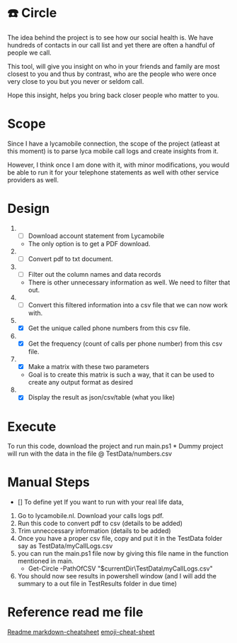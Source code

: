 # :phone: Circle 

The idea behind the project is to see how our social health is. We have hundreds of contacts in our call list and yet there are often a handful of people we call.

This tool, will give you insight on who in your friends and family are most closest to you and thus by contrast, who are the people who were once very close to you but you never or seldom call.

Hope this insight, helps you bring back closer people who matter to you.

# Scope
Since I have a lycamobile connection, the scope of the project (atleast at this moment) is to parse lyca mobile call logs and create insights from it.

However, I think once I am done with it, with minor modifications, you would be able to run it for your telephone statements as well with other service providers as well.

# Design
1. - [ ] Download account statement from Lycamobile 
    * The only option is to get a PDF download.
2. - [ ] Convert pdf to txt document.
3. - [ ] Filter out the column names and data records 
    * There is other unnecessary information as well. We need to filter that out.
4. - [ ] Convert this filtered information into a csv file that we can now work with.
5. - [x] Get the unique called phone numbers from this csv file.
6. - [x] Get the frequency (count of calls per phone number) from this csv file.
7. - [x] Make a matrix with these two parameters 
    * Goal is to create this matrix is such a way, that it can be used to create any output format as desired
8. - [x] Display the result as json/csv/table (what you like)

# Execute 
To run this code, download the project and run main.ps1
    * Dummy project will run with the data in the file @ TestData/numbers.csv

# Manual Steps
- [] To define yet 
If you want to run with your real life data, 
1. Go to lycamobile.nl. Download your calls logs pdf. 
2. Run this code to convert pdf to csv (details to be added)
3. Trim unneccessary information (details to be added)
4. Once you have a proper csv file, copy and put it in the TestData folder say as TestData/myCallLogs.csv
5. you can run the main.ps1 file now by giving this file name in the function mentioned in main.
    * Get-Circle -PathOfCSV "$currentDir\TestData\myCallLogs.csv"
6. You should now see results in powershell window (and I will add the summary to a out file in TestResults folder in due time)

# Reference read me file
[Readme markdown-cheatsheet](https://github.com/tchapi/markdown-cheatsheet/blob/master/README.md "Readme markdown-cheatsheet")
[emoji-cheat-sheet](https://www.webfx.com/tools/emoji-cheat-sheet/ "emoji-cheat-sheet")



